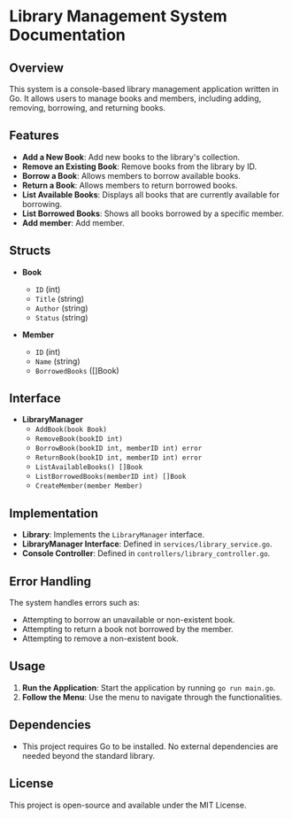 # Library Management System Documentation

## Overview
This system is a console-based library management application written in Go. It allows users to manage books and members, including adding, removing, borrowing, and returning books.

## Features
- **Add a New Book**: Add new books to the library's collection.
- **Remove an Existing Book**: Remove books from the library by ID.
- **Borrow a Book**: Allows members to borrow available books.
- **Return a Book**: Allows members to return borrowed books.
- **List Available Books**: Displays all books that are currently available for borrowing.
- **List Borrowed Books**: Shows all books borrowed by a specific member.
- **Add member**: Add member.

## Structs
- **Book**
  - `ID` (int)
  - `Title` (string)
  - `Author` (string)
  - `Status` (string)

- **Member**
  - `ID` (int)
  - `Name` (string)
  - `BorrowedBooks` ([]Book)

## Interface
- **LibraryManager**
  - `AddBook(book Book)`
  - `RemoveBook(bookID int)`
  - `BorrowBook(bookID int, memberID int) error`
  - `ReturnBook(bookID int, memberID int) error`
  - `ListAvailableBooks() []Book`
  - `ListBorrowedBooks(memberID int) []Book`
  - `CreateMember(member Member)`

## Implementation
- **Library**: Implements the `LibraryManager` interface.
- **LibraryManager Interface**: Defined in `services/library_service.go`.
- **Console Controller**: Defined in `controllers/library_controller.go`.

## Error Handling
The system handles errors such as:
- Attempting to borrow an unavailable or non-existent book.
- Attempting to return a book not borrowed by the member.
- Attempting to remove a non-existent book.

## Usage
1. **Run the Application**: Start the application by running `go run main.go`.
2. **Follow the Menu**: Use the menu to navigate through the functionalities.


## Dependencies
- This project requires Go to be installed. No external dependencies are needed beyond the standard library.

## License
This project is open-source and available under the MIT License.

